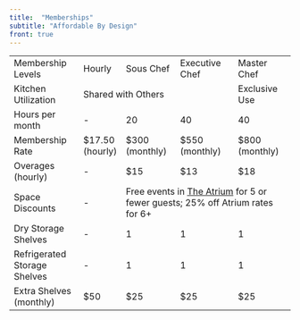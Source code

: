 ```yaml
---
title:  "Memberships"
subtitle: "Affordable By Design"
front: true
---
```

<table class="table memberships">
  <tbody>
    <tr>
		<td>Membership Levels</td>
		<td class="bg-black">Hourly</td>
		<td class="bg-red">Sous Chef</td>
		<td class="bg-green">Executive Chef</td>
		<td class="bg-yellow">Master Chef</td>
    </tr>  
    <tr>
		<td>Kitchen Utilization</td>
		<td colspan="3" class="smalltext">Shared with Others</td>
		<td class="smalltext">Exclusive Use</td>
    </tr>	
    <tr>
		<td>Hours per month</td>
		<td>-</td>
		<td>20</td>
		<td>40</td>
		<td>40</td>
    </tr>
    <tr class="money">
		<td>Membership Rate</td>
		<td>$17.50 <br /><span class="smalltext">(hourly)</span></td>
		<td>$300 <br /><span class="smalltext">(monthly)</span></td>
		<td>$550 <br /><span class="smalltext">(monthly)</span></td>
		<td>$800 <br /><span class="smalltext">(monthly)</span></td>
    </tr>	
    <tr>
		<td>Overages (hourly)</td>
		<td>-</td>
		<td>$15</td>
		<td>$13</td>
		<td>$18</td>
    </tr>
	<tr>
		<td>Space Discounts</td>
		<td>-</td>
		<td colspan="3" class="smalltext">Free events in <a target="_blank" href="http://thesummitfw.com/property/innovative-property/#atrium">The Atrium</a> for 5 or fewer guests; 25% off Atrium rates for 6+</td>
    </tr>
    <tr>
		<td>Dry Storage Shelves</td>
		<td>-</td>
		<td>1</td>
		<td>1</td>
		<td>1</td>
    </tr>
    <tr>
		<td>Refrigerated Storage Shelves</td>
		<td>-</td>
		<td>1</td>
		<td>1</td>
		<td>1</td>
    </tr>
    <tr>
		<td>Extra Shelves (monthly)</td>
		<td>$50</td>
		<td>$25</td>
		<td>$25</td>
		<td>$25</td>
    </tr>
  </tbody>
</table>